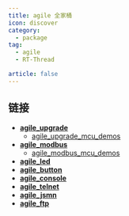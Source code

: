 ```yaml
---
title: agile 全家桶
icon: discover
category:
  - package
tag:
  - agile
  - RT-Thread

article: false
---
```


## 链接

- **[agile_upgrade](https://github.com/loogg/agile_upgrade)**
  - [agile_upgrade_mcu_demos](https://github.com/loogg/agile_upgrade_mcu_demos)
- **[agile_modbus](https://github.com/loogg/agile_modbus)**
  - [agile_modbus_mcu_demos](https://github.com/loogg/agile_modbus_mcu_demos)
- **[agile_led](https://github.com/loogg/agile_led)**
- **[agile_button](https://github.com/loogg/agile_button)**
- **[agile_console](https://github.com/loogg/agile_console)**
- **[agile_telnet](https://github.com/loogg/agile_telnet)**
- **[agile_jsmn](https://github.com/loogg/agile_jsmn)**
- **[agile_ftp](https://github.com/loogg/agile_ftp)**
